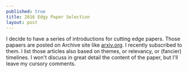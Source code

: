 ```yaml
---
published: true
title: 2016 Edgy Paper Selection
layout: post
---
```



I decide to have a series of introductions for cutting edge papers. Those papaers are posted on Archive site like [arxiv.org](http://arxiv.org/). I recently subscribed to them. I list those articles also based on themes, or relevancy, or (fancier) timelines. I won't discuss in great detail the content of the paper, but I'll leave my cursory comments.
